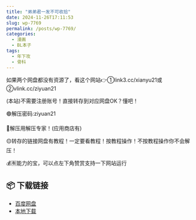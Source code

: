 ```yaml
---
title: "弟弟君一发不可收拾"
date: 2024-11-26T17:11:53
slug: wp-7769
permalink: /posts/wp-7769/
categories:
  - 漫画
  - BL本子
tags:
  - 年下攻
  - 骨科
---
```


如果两个网盘都没有资源了，看这个网站👉①link3.cc/xianyu21或②vlink.cc/ziyuan21

(本站)不需要注册账号！直接转存到对应网盘OK？懂吧！

🟢解压密码:ziyuan21

🔵解压用解压专家！(应用商店有)

🟡转存的链接网盘有教程！一定要看教程！按教程操作！不按教程操作你不会解压！

💰🈶能力的宝，可以点左下角赞赏支持一下网站运行

## 📦 下载链接
- [百度网盘](https://blziyuan21.com/pay-download/7769?key=1790a1b0ca&down_id=0)
- [本地下载](https://blziyuan21.com/pay-download/7769?key=1790a1b0ca&down_id=1)

